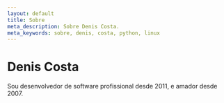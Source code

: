 ```yaml
---
layout: default
title: Sobre
meta_description: Sobre Denis Costa.
meta_keywords: sobre, denis, costa, python, linux
---
```


# Denis Costa

Sou desenvolvedor de software profissional desde 2011, e amador desde 2007.
